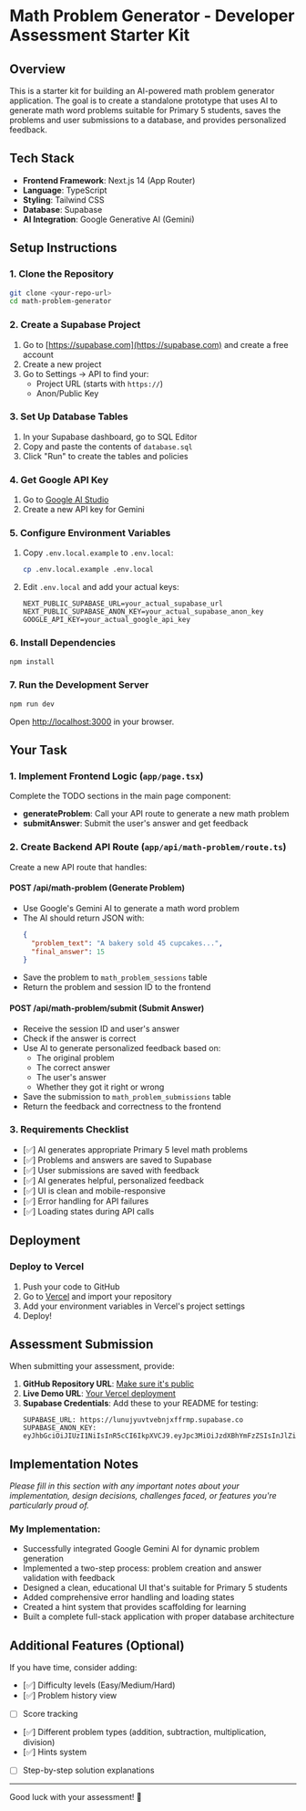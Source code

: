 # Math Problem Generator - Developer Assessment Starter Kit

## Overview

This is a starter kit for building an AI-powered math problem generator application. The goal is to create a standalone prototype that uses AI to generate math word problems suitable for Primary 5 students, saves the problems and user submissions to a database, and provides personalized feedback.

## Tech Stack

- **Frontend Framework**: Next.js 14 (App Router)
- **Language**: TypeScript
- **Styling**: Tailwind CSS
- **Database**: Supabase
- **AI Integration**: Google Generative AI (Gemini)

## Setup Instructions

### 1. Clone the Repository

```bash
git clone <your-repo-url>
cd math-problem-generator
```

### 2. Create a Supabase Project

1. Go to [https://supabase.com](https://supabase.com) and create a free account
2. Create a new project
3. Go to Settings → API to find your:
   - Project URL (starts with `https://`)
   - Anon/Public Key

### 3. Set Up Database Tables

1. In your Supabase dashboard, go to SQL Editor
2. Copy and paste the contents of `database.sql`
3. Click "Run" to create the tables and policies

### 4. Get Google API Key

1. Go to [Google AI Studio](https://makersuite.google.com/app/apikey)
2. Create a new API key for Gemini

### 5. Configure Environment Variables

1. Copy `.env.local.example` to `.env.local`:
   ```bash
   cp .env.local.example .env.local
   ```
2. Edit `.env.local` and add your actual keys:
   ```
   NEXT_PUBLIC_SUPABASE_URL=your_actual_supabase_url
   NEXT_PUBLIC_SUPABASE_ANON_KEY=your_actual_supabase_anon_key
   GOOGLE_API_KEY=your_actual_google_api_key
   ```

### 6. Install Dependencies

```bash
npm install
```

### 7. Run the Development Server

```bash
npm run dev
```

Open [http://localhost:3000](http://localhost:3000) in your browser.

## Your Task

### 1. Implement Frontend Logic (`app/page.tsx`)

Complete the TODO sections in the main page component:

- **generateProblem**: Call your API route to generate a new math problem
- **submitAnswer**: Submit the user's answer and get feedback

### 2. Create Backend API Route (`app/api/math-problem/route.ts`)

Create a new API route that handles:

#### POST /api/math-problem (Generate Problem)

- Use Google's Gemini AI to generate a math word problem
- The AI should return JSON with:
  ```json
  {
    "problem_text": "A bakery sold 45 cupcakes...",
    "final_answer": 15
  }
  ```
- Save the problem to `math_problem_sessions` table
- Return the problem and session ID to the frontend

#### POST /api/math-problem/submit (Submit Answer)

- Receive the session ID and user's answer
- Check if the answer is correct
- Use AI to generate personalized feedback based on:
  - The original problem
  - The correct answer
  - The user's answer
  - Whether they got it right or wrong
- Save the submission to `math_problem_submissions` table
- Return the feedback and correctness to the frontend

### 3. Requirements Checklist

- [✅] AI generates appropriate Primary 5 level math problems
- [✅] Problems and answers are saved to Supabase
- [✅] User submissions are saved with feedback
- [✅] AI generates helpful, personalized feedback
- [✅] UI is clean and mobile-responsive
- [✅] Error handling for API failures
- [✅] Loading states during API calls

## Deployment

### Deploy to Vercel

1. Push your code to GitHub
2. Go to [Vercel](https://vercel.com) and import your repository
3. Add your environment variables in Vercel's project settings
4. Deploy!

## Assessment Submission

When submitting your assessment, provide:

1. **GitHub Repository URL**: [Make sure it's public](https://github.com/gabrieljosesc/ottodot-coding-task-full-stack)
2. **Live Demo URL**: [Your Vercel deployment](https://vercel.com/gitara0724s-projects/task-manager-frontend)
3. **Supabase Credentials**: Add these to your README for testing:
   ```
   SUPABASE_URL: https://lunujyuvtvebnjxffrmp.supabase.co
   SUPABASE_ANON_KEY: eyJhbGciOiJIUzI1NiIsInR5cCI6IkpXVCJ9.eyJpc3MiOiJzdXBhYmFzZSIsInJlZiI6Imx1bnVqeXV2dHZlYm5qeGZmcm1wIiwicm9sZSI6ImFub24iLCJpYXQiOjE3NjA3NDQ5NDIsImV4cCI6MjA3NjMyMDk0Mn0.CQKpwUazBI_rzo4OZysu55YCnLzcsyokreWg4aqk_MU
   ```

## Implementation Notes

_Please fill in this section with any important notes about your implementation, design decisions, challenges faced, or features you're particularly proud of._

### My Implementation:

- Successfully integrated Google Gemini AI for dynamic problem generation
- Implemented a two-step process: problem creation and answer validation with feedback
- Designed a clean, educational UI that's suitable for Primary 5 students
- Added comprehensive error handling and loading states
- Created a hint system that provides scaffolding for learning
- Built a complete full-stack application with proper database architecture

## Additional Features (Optional)

If you have time, consider adding:

- [✅] Difficulty levels (Easy/Medium/Hard)
- [✅] Problem history view
- [ ] Score tracking
- [✅] Different problem types (addition, subtraction, multiplication, division)
- [✅] Hints system
- [ ] Step-by-step solution explanations

---

Good luck with your assessment! 🎯
